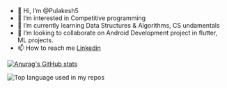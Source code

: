 - 👋 Hi, I’m @Pulakesh5
- 👀 I’m interested in Competitive programming
- 🌱 I’m currently learning Data Structures & Algorithms, CS undamentals
- 💞️ I’m looking to collaborate on Android Development project in flutter, ML projects.
- 📫 How to reach me <a href = "https://www.linkedin.com/in/pulakesh-bag-16a563201/" target="_blank">Linkedin</a>


[![Anurag's GitHub stats](https://github-readme-stats.vercel.app/api?username=Pulakesh5&show_icons=true&theme=algolia)](https://github.com/anuraghazra/github-readme-stats)


<div>
  <img width="" src="https://github-readme-stats.vercel.app/api/top-langs/?username=Pulakesh5&layout=compact&hide_title=1&card_width=300" alt="Top language used in my repos" />
  <br />
 
  
  <!--
  <small>Languages used in my public repos - big fan of C++ and Python</small>
  -->  
<br />
  <br />
</div>


<!---
Pulakesh5/Pulakesh5 is a ✨ special ✨ repository because its `README.md` (this file) appears on your GitHub profile.
You can click the Preview link to take a look at your changes.
--->

